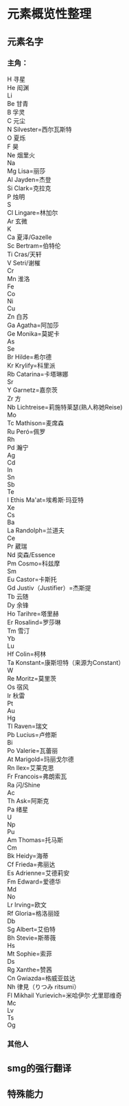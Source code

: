 # 元素概览性整理
## 元素名字
### 主角：
H 寻星<br/>
He 闳渊<br/>
Li<br/>
Be 甘青<br/>
B 孚灵<br/>
C 元尘<br/>
N Silvester=西尔瓦斯特<br/>
O 夏烁<br/>
F 昊<br/>
Ne 烟里火<br/>
Na<br/>
Mg Lisa=丽莎<br/>
Al Jayden=杰登<br/>
Si Clark=克拉克<br/>
P 烛明<br/>
S <br/>
Cl Lingare=林加尔<br/>
Ar 玄微<br/>
K <br/>
Ca 夏泽/Gazelle<br/>
Sc Bertram=伯特伦<br/>
Ti Cras/天轩<br/>
V Setri/谢槯<br/>
Cr<br/>
Mn 淮洛<br/>
Fe <br/>
Co <br/>
Ni <br/>
Cu <br/>
Zn 白苏<br/>
Ga Agatha=阿加莎<br/>
Ge Monika=莫妮卡<br/>
As <br/>
Se <br/>
Br Hilde=希尔德<br/>
Kr Krylify=科里派<br/>
Rb Catarina=卡塔琳娜<br/>
Sr <br/>
Y Garnetz=嘉奈茨<br/>
Zr 方<br/>
Nb Lichtreise=莉施特莱瑟(熟人称她Reise)<br/>
Mo <br/>
Tc Mathison=麦席森<br/>
Ru Peró=佩罗<br/>
Rh <br/>
Pd 瀚宁<br/>
Ag <br/>
Cd <br/>
In<br/>
Sn<br/>
Sb<br/>
Te<br/>
I Ethis Ma'at=埃希斯·玛亚特<br/>
Xe<br/>
Cs<br/>
Ba<br/>
La Randolph=兰道夫<br/>
Ce <br/>
Pr 葳瑞<br/>
Nd 奕森/Essence<br/>
Pm Cosmo=科兹摩<br/>
Sm <br/>
Eu Castor=卡斯托<br/>
Gd Justiv（Justifier）=杰斯提<br/>
Tb 云随<br/>
Dy 余锋<br/>
Ho Tarihre=塔里赫<br/>
Er Rosalind=罗莎琳<br/>
Tm 雪汀<br/>
Yb<br/>
Lu<br/>
Hf Colin=柯林<br/>
Ta Konstant=康斯坦特（来源为Constant）<br/>
W<br/>
Re Moritz=莫里茨<br/>
Os 宿风<br/>
Ir 秋雷<br/>
Pt<br/>
Au<br/>
Hg<br/>
Tl Raven=瑞文<br/>
Pb Lucius=卢修斯<br/>
Bi<br/>
Po Valerie=瓦蕾丽<br/>
At Marigold=玛丽戈尔德<br/>
Rn Ilex=艾莱克思<br/>
Fr Francois=弗朗索瓦<br/>
Ra 闪/Shine<br/>
Ac<br/>
Th Ask=阿斯克<br/>
Pa 绪星<br/>
U<br/>
Np<br/>
Pu<br/>
Am Thomas=托马斯<br/>
Cm <br/>
Bk Heidy=海蒂<br/>
Cf Frieda=弗丽达<br/>
Es Adrienne=艾德莉安<br/>
Fm Edward=爱德华<br/>
Md<br/>
No<br/>
Lr Irving=欧文<br/>
Rf Gloria=格洛丽娅<br/>
Db<br/>
Sg Albert=艾伯特<br/>
Bh Stevie=斯蒂薇<br/>
Hs<br/>
Mt Sophie=索菲<br/>
Ds<br/>
Rg Xanthe=赞茜<br/>
Cn Gwiazda=格威亚兹达<br/>
Nh 律見（りつみ ritsumi）<br/>
Fl Mikhail Yurievich=米哈伊尔·尤里耶维奇<br/>
Mc<br/>
Lv<br/>
Ts<br/>
Og<br/>
### 其他人
## smg的强行翻译
## 特殊能力
